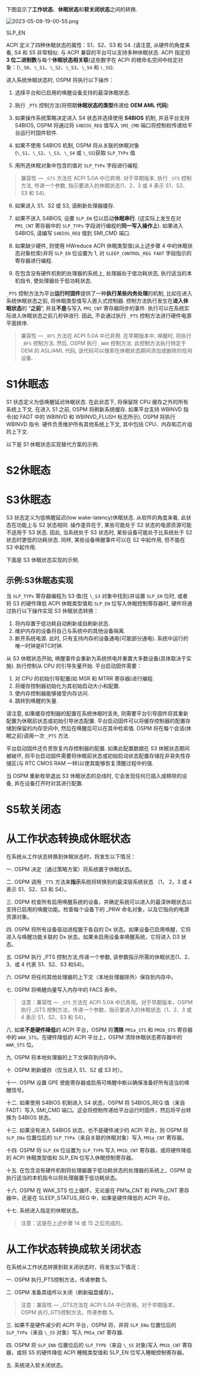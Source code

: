 
下图显示了**工作状态**、**休眠状态**和**软关闭状态**之间的转换.

![2023-05-08-19-00-55.png](./images/2023-05-08-19-00-55.png)

SLP_EN




ACPI 定义了四种休眠状态的属性：S1、S2、S3 和 S4. (请注意, 从硬件的角度来看, S4 和 S5 非常相似. 与 ACPI 兼容的平台可以支持多种休眠状态. ACPI 指定将 **3 位二进制数**与每个**休眠状态相关联**(这些数字在 ACPI 的根命名空间中给定对象：(`\_S0`、`\_S1`、`\_S2`、`\_S3`、`\_S4` 和 `\_S5`).

进入系统休眠状态时, OSPM 将执行以下操作：

1. 选择平台和已启用的唤醒设备支持的最深休眠状态.

2. 执行 `_PTS` 控制方法(将预期**休眠状态的类型**传递给 **OEM AML 代码**)

3. 如果操作系统策略决定进入 S4 状态并选择使用 **S4BIOS** 机制, 并且平台支持 S4BIOS, OSPM 将通过将 `S4BIOS_REQ` 值写入 `SMI_CMD` 端口将控制权传递给平台运行时固件软件.

4. 如果不使用 S4BIOS 机制, OSPM 将从关联的休眠对象 (`\_S1`、`\_S2`、`\_S3`、`\_S4` 或 `\_S5`)获取 `SLP_TYPx` 值.

5. 用所选休眠对象中包含的值对 `SLP_TYPx` 字段进行编程.

> 兼容性 — `_GTS` 方法在 ACPI 5.0A 中已弃用. 对于早期版本, 执行 `_GTS` 控制方法, 传递一个参数, 指示要进入的休眠状态(1、2、3 或 4 表示 S1、S2、S3 和 S4).

6. 如果进入 S1、S2 或 S3, 请刷新处理器缓存.

7. 如果不进入 S4BIOS, 设置 `SLP_EN` 位以启动**休眠串行**. (这实际上发生在对 `PM1_CNT` 寄存器中的 `SLP_TYPx` 字段进行编程的**同一写入操作上**). 如果进入 S4BIOS, 请编写 `S4BIOS_REQ` 值到 SMI_CMD 端口.

8. 如果缺少硬件, 则使用 HWreduce ACPI 休眠类型值(从上述步骤 4 中的休眠状态对象检索)并将 `SLP_EN` 位设置为 1, 对 `SLEEP_CONTROL_REG FADT` 字段指示的寄存器进行编程.

9. 在包含没有硬件机制的处理器的系统上, 处理器处于低功耗状态, 执行适当的本机指令, 使处理器处于低功耗状态.

`_PTS` 控制方法为平台**运行时固件**提供了一种**执行某些内务处理**的机制, 比如在进入系统休眠状态之前, 将休眠类型值写入嵌入式控制器. 控制方法执行发生在**进入休眠状态**的 “**之前**”, 并且**不是**与写入 `PM1_CNT` 寄存器同步的事件. 执行可以在系统实际进入休眠状态之前几秒钟进行. 因此, 不会通过执行 `_PTS` 控制方法进行硬件电源平面排序.

> 兼容性 — `_BFS` 方法在 ACPI 5.0A 中已弃用. 在早期版本中, 唤醒时, 将执行 `_BFS` 控制方法. 然后, OSPM 执行 `_WAK` 控制方法. 此控制方法执行特定于 OEM 的 ASL/AML 代码, 该代码可以搜索在休眠状态期间添加或删除的任何设备.

# S1休眠态

S1 状态定义为低唤醒延迟休眠状态. 在此状态下, 将保留除 CPU 缓存之外的所有系统上下文. 在进入 S1 之前, OSPM 将刷新系统缓存. 如果平台支持 WBINVD 指令(如 FADT 中的 WBINVD 和 WBINVD_FLUSH 标志所示), OSPM 将执行 WBINVD 指令. 硬件负责维护所有其他系统上下文, 其中包括 CPU、内存和芯片组的上下文.

以下是 S1 休眠状态实现替代方案的示例.

##


# S2休眠态


# S3休眠态

S3 状态定义为低唤醒延迟(low wake-latency)休眠状态. 从软件的角度来看, 此状态在功能上与 S2 状态相同. 操作差异在于, 某些可能处于 S2 状态的电源资源可能不适用于 S3 状态. 因此, 当系统处于 S3 状态时, 某些设备可能处于比系统处于 S2 状态时更低的功耗状态. 同样, 某些设备唤醒事件可以在 S2 中起作用, 但不能在 S3 中起作用.

下面是 S3 休眠状态实现的示例.

## 示例:S3休眠态实现

当 `SLP_TYPx` 寄存器编程为 S3 值(在 `\_S3` 对象中找到)并设置 `SLP_EN` 位时, 或者将 S3 的硬件降低 ACPI 休眠类型值和 `SLP_EN` 位写入休眠控制寄存器时, 硬件将通过执行以下操作实现 S3 休眠状态转换：

1. 将内存置于低功耗自动刷新或自刷新状态.
2. 维护内存的设备将自己与系统中的其他设备隔离.
3. 断开系统电源. 此时, 只有支持内存的设备通电(可能部分通电). 系统中运行的唯一时钟是RTC时钟.

从 S3 休眠状态开始, 唤醒事件会重新为系统供电并重置大多数设备(具体取决于实施). 执行控制从 CPU 的引导矢量开始. 平台启动固件需要：

1. 对 CPU 的初始引导配置(如 MSR 和 MTRR 寄存器)进行编程.
2. 将缓存控制器初始化为其初始启动大小和配置.
3. 使内存控制器能够接受内存访问.
4. 跳转到唤醒的矢量.

请注意, 如果缓存控制器的配置在系统休眠时丢失, 则需要平台引导固件将其重新配置为休眠前状态或初始引导状态配置. 平台启动固件可以将缓存控制器的配置存储到保留的内存空间中, 然后在唤醒后可以在其中检索值.  OSPM 将在每个会话(休眠之前)调用一次 `_PTS` 方法.

平台启动固件还负责恢复内存控制器的配置. 如果此配置数据在 S3 休眠状态期间被破坏, 则平台启动固件需要将休眠前状态或初始启动状态配置存储在非易失性存储区(与 RTC CMOS RAM 一样)以使其能够恢复清醒过程中的值.

当 OSPM 重新枚举退出 S3 休眠状态的总线时, 它会发现任何已插入或移除的设备, 并在设备打开时对其进行配置.



# S5软关闭态


# 从工作状态转换成休眠状态

在系统从工作状态转换到休眠状态时，将发生以下情况：

一. OSPM 决定（通过策略方案）将系统置于休眠状态。

二. OSPM 调用 `_TTS` 方法来**指示**系统将转换到的最深层系统状态 （1， 2，3 或 4 表示 S1、S2、S3 和 S4）。

三. OSPM 检查所有启用唤醒系统的设备，并确定系统可以进入的最深休眠状态以支持已启用的唤醒功能。检查每个设备下的 _PRW 命名对象，以及它指向的电源资源对象。

四. OSPM 将所有设备驱动进程置于各自的 Dx 状态。如果设备已启用唤醒，它将进入与唤醒功能关联的 Dx 状态。如果未启用设备来唤醒系统，它将进入 D3 状态。

五. OSPM 执行 _PTS 控制方法,传递一个参数, 该参数指示所需的休眠状态(1、2、3、或 4 代表 S1、S2、S3 和S4)。

六. OSPM 将任何其他处理器的上下文（本地处理器除外）保存到内存中。

七. OSPM 将唤醒向量写入内存中的 FACS 表中。

> 注意：兼容性 — `_GTS` 方法在 ACPI 5.0A 中已弃用。对于早期版本，OSPM 执行 _GTS 控制方法，传递一个参数，指示要进入的休眠状态（1、2、3 或 4 表示 S1、S2、S3 和 S4）。

八. 如果**不是硬件降低**的 ACPI 平台，OSPM 将**清除** `PM1a_STS` 和 `PM1b_STS` 寄存器中的 `WAK_STS`。在硬件降低的 ACPI 平台上，OSPM 清除休眠状态寄存器中的 `WAK_STS` 位。

九. OSPM 将本地处理器的上下文保存到内存中。

十. OSPM 刷新缓存（仅当进入 S1、S2 或 S3 时）。

十一. OSPM 设置 GPE 使能寄存器或启用可唤醒中断以确保准备好所有适当的唤醒信号。

十二. 如果使用 S4BIOS 机制进入 S4 状态，OSPM 将 S4BIOS_REQ 值（来自 FADT）写入 SMI_CMD 端口。这会将控制传递给平台运行时固件，然后将平台转换为 S4BIOS 状态。

十三. 如果没有进入 S4BIOS 状态，也不是硬件减少的 ACPI 平台，则 OSPM 将 `SLP_ENa` 位置位后的 `SLP_TYPa`（来自关联的休眠对象）写入 `PM1a_CNT` 寄存器。

十四. OSPM 将 `SLP_EN` 位设置为 `SLP_TYPb` 写入 `PM1b_CNT` 寄存器，或将硬件降低的 ACPI 休眠类型值和 SLP_EN 位写入休眠控制寄存器。

十五. 在包含没有硬件机制将处理器置于低功耗状态的处理器的系统上，OSPM 会执行适当的本机指令以将处理器置于低功耗状态。

十六. OSPM 在 WAK_STS 位上循环，无论是在 PM1a_CNT 和 PM1b_CNT 寄存器中，还是在 SLEEP_STATUS_REG 中，如果是硬件降低的 ACPI 平台。

十七. 系统进入指定的休眠状态。

> 注意：这是在上述步骤 14 或 15 之后完成的。

# 从工作状态转换成软关闭状态

在系统从工作状态转换到软关闭状态时，将发生以下情况：

一. OSPM 执行_PTS控制方法，传递参数 5。

二. OSPM 准备其组件以关闭（刷新磁盘缓存）。

> 注意：兼容性 — _GTS方法在 ACPI 5.0A 中已弃用。对于早期版本，OSPM 执行_GTS控制方法，传递参数 5。

三. 如果不是硬件减少的 ACPI 平台，OSPM 将，并将 `SLP_ENa` 位置位后的 `SLP_TYPa`（来自 `\_S5` 对象）写入 `PM1a_CNT` 寄存器.

四. OSPM 将 `SLP_ENb` 位置位后的 `SLP_TYPb`（来自 `\_S5` 对象)写入 `PM1b_CNT` 寄存器，或将 S5 的硬件降低 ACPI 睡眠类型值和 SLP_EN 位写入睡眠控制寄存器。

五. 系统进入软关闭状态。


